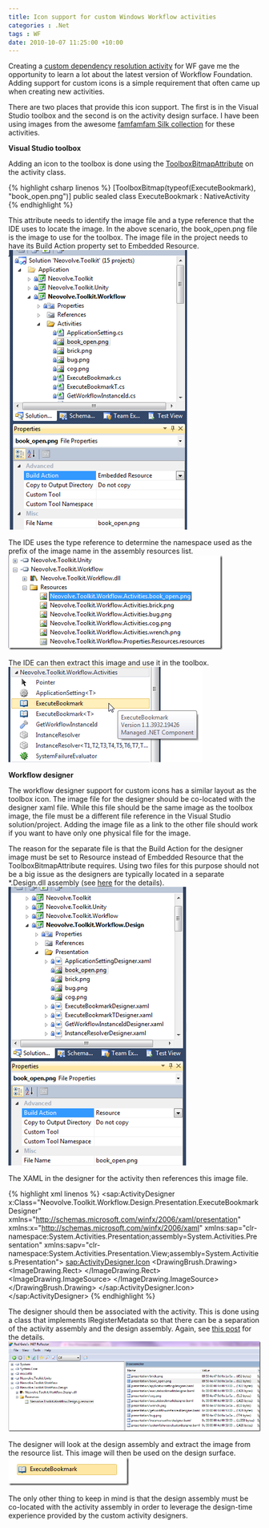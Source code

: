 ```yaml
---
title: Icon support for custom Windows Workflow activities
categories : .Net
tags : WF
date: 2010-10-07 11:25:00 +10:00
---
```


Creating a [custom dependency resolution activity][0] for WF gave me the opportunity to learn a lot about the latest version of Workflow Foundation. Adding support for custom icons is a simple requirement that often came up when creating new activities.

There are two places that provide this icon support. The first is in the Visual Studio toolbox and the second is on the activity design surface. I have been using images from the awesome [famfamfam Silk collection][1] for these activities.

**Visual Studio toolbox**

Adding an icon to the toolbox is done using the [ToolboxBitmapAttribute][2] on the activity class.

{% highlight csharp linenos %}
[ToolboxBitmap(typeof(ExecuteBookmark), "book_open.png")]
public sealed class ExecuteBookmark : NativeActivity
{% endhighlight %}

This attribute needs to identify the image file and a type reference that the IDE uses to locate the image. In the above scenario, the book_open.png file is the image to use for the toolbox. The image file in the project needs to have its Build Action property set to Embedded Resource.![image][3]

The IDE uses the type reference to determine the namespace used as the prefix of the image name in the assembly resources list.![image][4]

The IDE can then extract this image and use it in the toolbox.![image][5]

**Workflow designer**

The workflow designer support for custom icons has a similar layout as the toolbox icon. The image file for the designer should be co-located with the designer xaml file. While this file should be the same image as the toolbox image, the file must be a different file reference in the Visual Studio solution/project. Adding the image file as a link to the other file should work if you want to have only one physical file for the image. 

The reason for the separate file is that the Build Action for the designer image must be set to Resource instead of Embedded Resource that the ToolboxBitmapAttribute requires. Using two files for this purpose should not be a big issue as the designers are typically located in a separate *.Design.dll assembly (see [here][6] for the details).![image][7]

The XAML in the designer for the activity then references this image file.

{% highlight xml linenos %}
<sap:ActivityDesigner x:Class="Neovolve.Toolkit.Workflow.Design.Presentation.ExecuteBookmarkDesigner"
    xmlns="http://schemas.microsoft.com/winfx/2006/xaml/presentation"
    xmlns:x="http://schemas.microsoft.com/winfx/2006/xaml"
    xmlns:sap="clr-namespace:System.Activities.Presentation;assembly=System.Activities.Presentation"
    xmlns:sapv="clr-namespace:System.Activities.Presentation.View;assembly=System.Activities.Presentation">
    <sap:ActivityDesigner.Icon>
    <DrawingBrush>
        <DrawingBrush.Drawing>
        <ImageDrawing>
            <ImageDrawing.Rect>
            <Rect Location="0,0" Size="16,16" ></Rect>
            </ImageDrawing.Rect>
            <ImageDrawing.ImageSource>
            <BitmapImage UriSource="book_open.png" ></BitmapImage>
            </ImageDrawing.ImageSource>
        </ImageDrawing>
        </DrawingBrush.Drawing>
    </DrawingBrush>
    </sap:ActivityDesigner.Icon>
</sap:ActivityDesigner>
{% endhighlight %}

The designer should then be associated with the activity. This is done using a class that implements IRegisterMetadata so that there can be a separation of the activity assembly and the design assembly. Again, see [this post][6] for the details.![image][8]

The designer will look at the design assembly and extract the image from the resource list. This image will then be used on the design surface.![image][9]

The only other thing to keep in mind is that the design assembly must be co-located with the activity assembly in order to leverage the design-time experience provided by the custom activity designers.

[0]: /2010/10/01/custom-windows-workflow-activity-for-dependency-resolutione28093wrap-up/
[1]: http://www.famfamfam.com/lab/icons/silk/
[2]: http://msdn.microsoft.com/en-us/library/system.drawing.toolboxbitmapattribute.aspx
[3]: /files/image_39.png
[4]: /files/image_40.png
[5]: /files/image_41.png
[6]: /2010/09/30/custom-windows-workflow-activity-for-dependency-resolutione28093part-4/
[7]: /files/image_42.png
[8]: /files/image_43.png
[9]: /files/image_44.png
